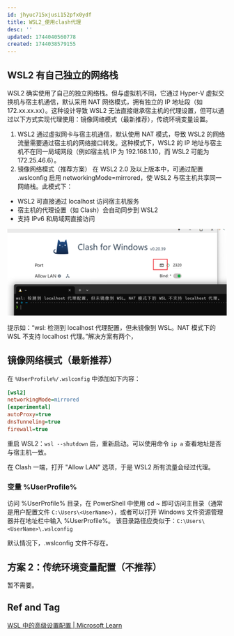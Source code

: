 ```yaml
---
id: jhyuc715xjusi152pfx0ydf
title: WSL2_使用clash代理
desc: ''
updated: 1744040560778
created: 1744038579155
---
```


## WSL2 有自己独立的网络栈

WSL2 确实使用了自己的独立网络栈。但与虚拟机不同，它通过 Hyper-V 虚拟交换机与宿主机通信，默认采用 NAT 网络模式，拥有独立的 IP 地址段（如 172.xx.xx.xx）。这种设计导致 WSL2 无法直接继承宿主机的代理设置，但可以通过以下方式实现代理使用：镜像网络模式（最新推荐），传统环境变量设置。

1. WSL2 通过虚拟网卡与宿主机通信，默认使用 NAT 模式，导致 WSL2 的网络流量需要通过宿主机的网络接口转发。这种模式下，WSL2 的 IP 地址与宿主机不在同一局域网段（例如宿主机 IP 为 192.168.1.10，而 WSL2 可能为 172.25.46.6）。
2. ​​镜像网络模式（推荐方案）​​
在 WSL2 2.0 及以上版本中，可通过配置 .wslconfig 启用 networkingMode=mirrored，使 WSL2 与宿主机共享同一网络栈。此模式下：
- WSL2 可直接通过 localhost 访问宿主机服务
- 宿主机的代理设置（如 Clash）会自动同步到 WSL2
- 支持 IPv6 和局域网直接访问

![terminal_port](assets/images/utils.terminal.WSL2_使用clash代理/terminal_port.png)

提示如：“wsl: 检测到 localhost 代理配置，但未镜像到 WSL。NAT 模式下的 WSL 不支持 localhost 代理。”解决方案有两个，

## 镜像网络模式（最新推荐）

在 `%UserProfile%/.wslconfig` 中添加如下内容：

```ini
[wsl2]
networkingMode=mirrored
[experimental]
autoProxy=true
dnsTunneling=true
firewall=true
```

重启 WSL2：`wsl --shutdown` 后，重新启动。可以使用命令 `ip a` 查看地址是否与宿主机一致。

在 Clash 一端，打开 "Allow LAN" 选项，于是 WSL2 所有流量会经过代理。

### 变量 %UserProfile%

访问 %UserProfile% 目录，在 PowerShell 中使用 cd ~ 即可访问主目录（通常是用户配置文件 `C:\Users\<UserName>`），或者可以打开 Windows 文件资源管理器并在地址栏中输入 %UserProfile%。 该目录路径应类似于：`C:\Users\<UserName>\.wslconfig`

默认情况下，.wslconfig 文件不存在。

## 方案 2：传统环境变量配置（不推荐）

暂不需要。

## Ref and Tag

[WSL 中的高级设置配置 | Microsoft Learn](https://learn.microsoft.com/zh-cn/windows/wsl/wsl-config#experimental-settings)